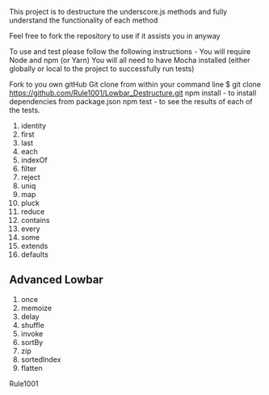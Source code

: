 This project is to destructure the underscore.js methods and fully understand the functionality of each method

Feel free to fork the repository to use if it assists you in anyway

To use and test please follow the following instructions - 
You will require Node and npm (or Yarn)
You will all need to have Mocha installed (either globally or local to the project to successfully run tests)

Fork to you own gitHub
Git clone from within your command line $ git clone https://github.com/Rule1001/Lowbar_Destructure.git
npm install - to install dependencies from package.json
npm test - to see the results of each of the tests.



1. identity
2. first
3. last
4. each
5. indexOf
6. filter
7. reject
8. uniq
9. map
10. pluck
11. reduce
12. contains
13. every
14. some
15. extends
16. defaults

## Advanced Lowbar

1. once
2. memoize
3. delay
4. shuffle
5. invoke
6. sortBy 
7. zip
8. sortedIndex
9. flatten

Rule1001